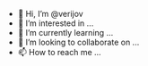 - 👋 Hi, I’m @verijov
- 👀 I’m interested in ...
- 🌱 I’m currently learning ...
- 💞️ I’m looking to collaborate on ...
- 📫 How to reach me ...

<!---
verijov/verijov is a ✨ special ✨ repository because its `README.md` (this file) appears on your GitHub profile.
You can click the Preview link to take a look at your changes.
--->
